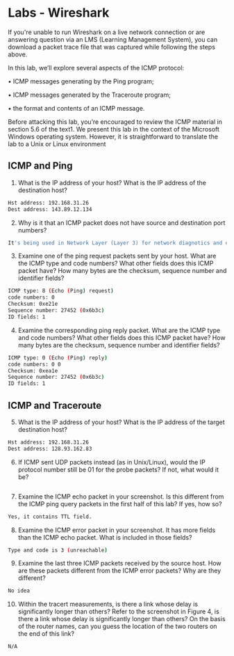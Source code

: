 # Labs - Wireshark 
If you're unable to run Wireshark on a live network connection or are answering question via an LMS (Learning Management System), you can download a packet trace file that was captured while following the steps above. 

In this lab, we’ll explore several aspects of the ICMP protocol:

• ICMP messages generating by the Ping program;

• ICMP messages generated by the Traceroute program;

• the format and contents of an ICMP message.

Before attacking this lab, you’re encouraged to review the ICMP material in section 5.6 of the text1. We present this lab in the context of the Microsoft Windows operating system. However, it is straightforward to translate the lab to a Unix or Linux environment

## ICMP and Ping 
1. What is the IP address of your host? What is the IP address of the destination host?
```sh
Hst address: 192.168.31.26
Dest address: 143.89.12.134
```
2. Why is it that an ICMP packet does not have source and destination port numbers?
```sh
It's being used in Network Layer (Layer 3) for network diagnotics and error reporting, its purpose is conveying information about network condition and errors -> does not use a port number 
```
3. Examine one of the ping request packets sent by your host. What are the ICMP type and code numbers? What other fields does this ICMP packet have? How many bytes are the checksum, sequence number and identifier fields?
```sh
ICMP type: 8 (Echo (Ping) request)
code numbers: 0
Checksum: 0xe21e
Sequence number: 27452 (0x6b3c)
ID fields: 1 
```
4. Examine the corresponding ping reply packet. What are the ICMP type and code numbers? What other fields does this ICMP packet have? How many bytes are the checksum, sequence number and identifier fields?
```sh
ICMP type: 0 (Echo (Ping) reply)
code numbers: 0 0 
Checksum: 0xea1e 
Sequence number: 27452 (0x6b3c)
ID fields: 1 
```

## ICMP and Traceroute
5. What is the IP address of your host? What is the IP address of the target destination host?
```sh
Hst address: 192.168.31.26
Dest address: 128.93.162.83
```
6. If ICMP sent UDP packets instead (as in Unix/Linux), would the IP protocol number still be 01 for the probe packets? If not, what would it be?
```sh

```
7. Examine the ICMP echo packet in your screenshot. Is this different from the ICMP ping query packets in the first half of this lab? If yes, how so?
```sh
Yes, it contains TTL field. 
```
8. Examine the ICMP error packet in your screenshot. It has more fields than the ICMP echo packet. What is included in those fields?
```sh
Type and code is 3 (unreachable)
```
9. Examine the last three ICMP packets received by the source host. How are these packets different from the ICMP error packets? Why are they different?
```sh
No idea 
```
10. Within the tracert measurements, is there a link whose delay is significantly longer than others? Refer to the screenshot in Figure 4, is there a link whose delay is significantly longer than others? On the basis of the router names, can you guess the location of the two routers on the end of this link?
```sh
N/A
```